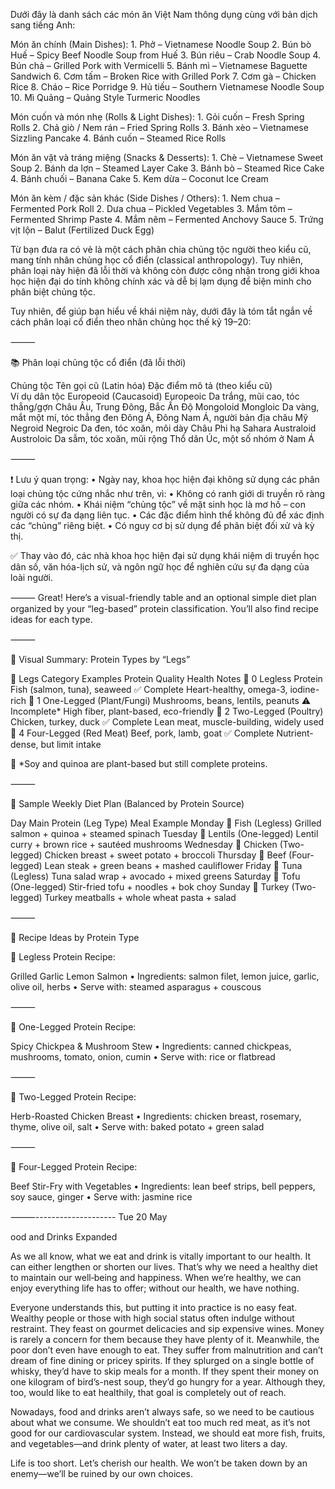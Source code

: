 Dưới đây là danh sách các món ăn Việt Nam thông dụng cùng với bản dịch sang tiếng Anh:

Món ăn chính (Main Dishes):
	1.	Phở – Vietnamese Noodle Soup
	2.	Bún bò Huế – Spicy Beef Noodle Soup from Huế
	3.	Bún riêu – Crab Noodle Soup
	4.	Bún chả – Grilled Pork with Vermicelli
	5.	Bánh mì – Vietnamese Baguette Sandwich
	6.	Cơm tấm – Broken Rice with Grilled Pork
	7.	Cơm gà – Chicken Rice
	8.	Cháo – Rice Porridge
	9.	Hủ tiếu – Southern Vietnamese Noodle Soup
	10.	Mì Quảng – Quảng Style Turmeric Noodles

Món cuốn và món nhẹ (Rolls & Light Dishes):
	1.	Gỏi cuốn – Fresh Spring Rolls
	2.	Chả giò / Nem rán – Fried Spring Rolls
	3.	Bánh xèo – Vietnamese Sizzling Pancake
	4.	Bánh cuốn – Steamed Rice Rolls

Món ăn vặt và tráng miệng (Snacks & Desserts):
	1.	Chè – Vietnamese Sweet Soup
	2.	Bánh da lợn – Steamed Layer Cake
	3.	Bánh bò – Steamed Rice Cake
	4.	Bánh chuối – Banana Cake
	5.	Kem dừa – Coconut Ice Cream

Món ăn kèm / đặc sản khác (Side Dishes / Others):
	1.	Nem chua – Fermented Pork Roll
	2.	Dưa chua – Pickled Vegetables
	3.	Mắm tôm – Fermented Shrimp Paste
	4.	Mắm nêm – Fermented Anchovy Sauce
	5.	Trứng vịt lộn – Balut (Fertilized Duck Egg)

Từ bạn đưa ra có vẻ là một cách phân chia chủng tộc người theo kiểu cũ, mang tính nhân chủng học cổ điển (classical anthropology). Tuy nhiên, phân loại này hiện đã lỗi thời và không còn được công nhận trong giới khoa học hiện đại do tính không chính xác và dễ bị lạm dụng để biện minh cho phân biệt chủng tộc.

Tuy nhiên, để giúp bạn hiểu về khái niệm này, dưới đây là tóm tắt ngắn về cách phân loại cổ điển theo nhân chủng học thế kỷ 19–20:

⸻

📚 Phân loại chủng tộc cổ điển (đã lỗi thời)

Chủng tộc	Tên gọi cũ (Latin hóa)	Đặc điểm mô tả (theo kiểu cũ)	
Ví dụ dân tộc
Europeoid (Caucasoid)	Europeoic	Da trắng, mũi cao, tóc thẳng/gợn	Châu Âu, Trung Đông, Bắc Ấn Độ
Mongoloid	Mongloic	Da vàng, mắt một mí, tóc thẳng đen	Đông Á, Đông Nam Á, người bản địa châu Mỹ
Negroid	Negroic	Da đen, tóc xoăn, môi dày	Châu Phi hạ Sahara
Australoid	Austroloic	Da sẫm, tóc xoăn, mũi rộng	Thổ dân Úc, một số nhóm ở Nam Á


⸻

❗ Lưu ý quan trọng:
	•	Ngày nay, khoa học hiện đại không sử dụng các phân loại chủng tộc cứng nhắc như trên, vì:
	•	Không có ranh giới di truyền rõ ràng giữa các nhóm.
	•	Khái niệm “chủng tộc” về mặt sinh học là mơ hồ – con người có sự đa dạng liên tục.
	•	Các đặc điểm hình thể không đủ để xác định các “chủng” riêng biệt.
	•	Có nguy cơ bị sử dụng để phân biệt đối xử và kỳ thị.

✅ Thay vào đó, các nhà khoa học hiện đại sử dụng khái niệm di truyền học dân số, văn hóa-lịch sử, và ngôn ngữ học để nghiên cứu sự đa dạng của loài người.

⸻
Great! Here’s a visual-friendly table and an optional simple diet plan organized by your “leg-based” protein classification. You’ll also find recipe ideas for each type.

⸻

🧩 Visual Summary: Protein Types by “Legs”

🔢 Legs	Category	Examples	Protein Quality	Health Notes
🐠 0	Legless Protein	Fish (salmon, tuna), seaweed	✅ Complete	Heart-healthy, omega-3, iodine-rich
🌱 1	One-Legged (Plant/Fungi)	Mushrooms, beans, lentils, peanuts	⚠️ Incomplete*	High fiber, plant-based, eco-friendly
🐔 2	Two-Legged (Poultry)	Chicken, turkey, duck	✅ Complete	Lean meat, muscle-building, widely used
🐄 4	Four-Legged (Red Meat)	Beef, pork, lamb, goat	✅ Complete	Nutrient-dense, but limit intake

🔹 *Soy and quinoa are plant-based but still complete proteins.

⸻

🥗 Sample Weekly Diet Plan (Balanced by Protein Source)

Day	Main Protein (Leg Type)	Meal Example
Monday	🐠 Fish (Legless)	Grilled salmon + quinoa + steamed spinach
Tuesday	🌱 Lentils (One-legged)	Lentil curry + brown rice + sautéed mushrooms
Wednesday	🐔 Chicken (Two-legged)	Chicken breast + sweet potato + broccoli
Thursday	🐄 Beef (Four-legged)	Lean steak + green beans + mashed cauliflower
Friday	🐠 Tuna (Legless)	Tuna salad wrap + avocado + mixed greens
Saturday	🌱 Tofu (One-legged)	Stir-fried tofu + noodles + bok choy
Sunday	🐔 Turkey (Two-legged)	Turkey meatballs + whole wheat pasta + salad


⸻

🍳 Recipe Ideas by Protein Type

🐠 Legless Protein Recipe:

Grilled Garlic Lemon Salmon
	•	Ingredients: salmon filet, lemon juice, garlic, olive oil, herbs
	•	Serve with: steamed asparagus + couscous

⸻

🌱 One-Legged Protein Recipe:

Spicy Chickpea & Mushroom Stew
	•	Ingredients: canned chickpeas, mushrooms, tomato, onion, cumin
	•	Serve with: rice or flatbread

⸻

🐔 Two-Legged Protein Recipe:

Herb-Roasted Chicken Breast
	•	Ingredients: chicken breast, rosemary, thyme, olive oil, salt
	•	Serve with: baked potato + green salad

⸻

🐄 Four-Legged Protein Recipe:

Beef Stir-Fry with Vegetables
	•	Ingredients: lean beef strips, bell peppers, soy sauce, ginger
	•	Serve with: jasmine rice

⸻--------------------
Tue 20 May

ood and Drinks Expanded

As we all know, what we eat and drink is vitally important to our health. It can either lengthen or shorten our lives. That’s why we need a healthy diet to maintain our well‑being and happiness. When we’re healthy, we can enjoy everything life has to offer; without our health, we have nothing.

Everyone understands this, but putting it into practice is no easy feat. Wealthy people or those with high social status often indulge without restraint. They feast on gourmet delicacies and sip expensive wines. Money is rarely a concern for them because they have plenty of it. Meanwhile, the poor don’t even have enough to eat. They suffer from malnutrition and can’t dream of fine dining or pricey spirits. If they splurged on a single bottle of whisky, they’d have to skip meals for a month. If they spent their money on one kilogram of bird’s-nest soup, they’d go hungry for a year. Although they, too, would like to eat healthily, that goal is completely out of reach.

Nowadays, food and drinks aren’t always safe, so we need to be cautious about what we consume. We shouldn’t eat too much red meat, as it’s not good for our cardiovascular system. Instead, we should eat more fish, fruits, and vegetables—and drink plenty of water, at least two liters a day.

Life is too short. Let’s cherish our health. We won’t be taken down by an enemy—we’ll be ruined by our own choices.